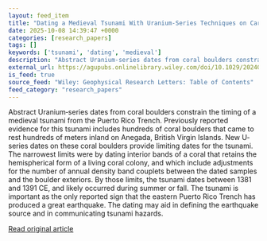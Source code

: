 ```yaml
---
layout: feed_item
title: "Dating a Medieval Tsunami With Uranium‐Series Techniques on Caribbean Corals"
date: 2025-10-08 14:39:47 +0000
categories: [research_papers]
tags: []
keywords: ['tsunami', 'dating', 'medieval']
description: "Abstract Uranium‐series dates from coral boulders constrain the timing of a medieval tsunami from the Puerto Rico Trench"
external_url: https://agupubs.onlinelibrary.wiley.com/doi/10.1029/2024GL114448?af=R
is_feed: true
source_feed: "Wiley: Geophysical Research Letters: Table of Contents"
feed_category: "research_papers"
---
```


Abstract Uranium‐series dates from coral boulders constrain the timing of a medieval tsunami from the Puerto Rico Trench. Previously reported evidence for this tsunami includes hundreds of coral boulders that came to rest hundreds of meters inland on Anegada, British Virgin Islands. New U‐series dates on these coral boulders provide limiting dates for the tsunami. The narrowest limits were by dating interior bands of a coral that retains the hemispherical form of a living coral colony, and which include adjustments for the number of annual density band couplets between the dated samples and the boulder exteriors. By those limits, the tsunami dates between 1381 and 1391 CE, and likely occurred during summer or fall. The tsunami is important as the only reported sign that the eastern Puerto Rico Trench has produced a great earthquake. The dating may aid in defining the earthquake source and in communicating tsunami hazards.

[Read original article](https://agupubs.onlinelibrary.wiley.com/doi/10.1029/2024GL114448?af=R)
